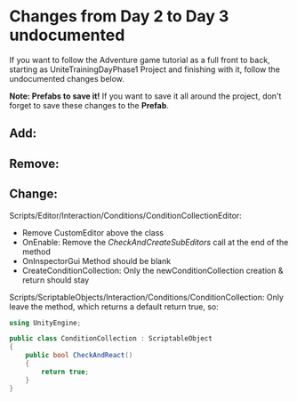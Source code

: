 # Changes from Day 2 to Day 3 undocumented

If you want to follow the Adventure game tutorial as a full front to back, starting as UniteTrainingDayPhase1 Project and finishing with it, follow the undocumented changes below.

**Note: Prefabs to save it!** If you want to save it all around the project, don't forget to save these changes to the **Prefab**.

## Add:

## Remove:

## Change:
Scripts/Editor/Interaction/Conditions/ConditionCollectionEditor:
* Remove CustomEditor above the class
* OnEnable: Remove the _CheckAndCreateSubEditors_ call at the end of the method
* OnInspectorGui Method should be blank
* CreateConditionCollection: Only the newConditionCollection creation & return should stay

Scripts/ScriptableObjects/Interaction/Conditions/ConditionCollection: Only leave the method, which returns a default return true, so:

```csharp
using UnityEngine;

public class ConditionCollection : ScriptableObject
{
    public bool CheckAndReact()
    {
        return true;
    }
}
```


